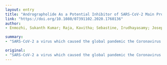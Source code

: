 ```yaml
---
layout: entry
title: "Andrographolide As a Potential Inhibitor of SARS-CoV-2 Main Protease: An In Silico Approach"
link: "https://doi.org/10.1080/07391102.2020.1760136"
author:
- Enmozhi, Sukanth Kumar; Raja, Kavitha; Sebastine, Irudhayasamy; Joseph, Jerrine

summary:
- "SARS-CoV-2 a virus which caused the global pandemic the Coronavirus Disease- 2019 (COVID-2019) has infected about 1,203,959 patients and brought forth death rate about 64,788 among 206 countries. The clinical trials are underway for Remdesivir, an investigational anti-viral drug from Gilead Sciences. Antimalarial drugs such as Chloroquine are being used in emergency cases."

original:
- "SARS-CoV-2 a virus which caused the global pandemic the Coronavirus Disease- 2019 (COVID-2019) has infected about 1,203,959 patients and brought forth death rate about 64,788 among 206 countries as mentioned by WHO in the month of April 2020. The clinical trials are underway for Remdesivir, an investigational anti-viral drug from Gilead Sciences. Antimalarial drugs such as Chloroquine and Hydroxychloroquine derivatives are being used in emergency cases; however, they are not suitable for patients with conditions like diabetes, hypertension and cardiac issues. The lack of availability of approved treatment for this disease calls forth the scientific community to find novel compounds with the ability to treat it. This paper evaluates the compound Andrographolide from Andrographis paniculata as a potential inhibitor of the main protease of SARS-COV-2 (Mpro) through in silico studies such as molecular docking, target analysis, toxicity prediction and ADME prediction. Andrographolide was docked successfully in the binding site of SARS-CoV-2 Mpro. Computational approaches also predicts that this molecule to have good solubility, pharmacodynamics property and target accuracy. This molecule also obeys Lipinski's rule, which makes it a promising compound to pursue further in biochemical and cell based assays to explore its potential for use against COVID-19."
---
```


